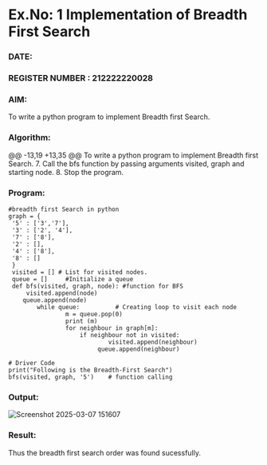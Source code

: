 # Ex.No: 1  Implementation of Breadth First Search 
### DATE:                                                                            

### REGISTER NUMBER : 212222220028
### AIM: 
To write a python program to implement Breadth first Search. 
### Algorithm:
@@ -13,19 +13,35 @@ To write a python program to implement Breadth first Search.
7.   Call the bfs function by passing arguments visited, graph and starting node.
8.   Stop the program.
### Program:
```
#breadth first Search in python 
graph = {
 '5' : ['3','7'],
 '3' : ['2', '4'],
 '7' : ['8'],
 '2' : [],
 '4' : ['8'],
 '8' : []
 }
 visited = [] # List for visited nodes.
 queue = []     #Initialize a queue
 def bfs(visited, graph, node): #function for BFS
 	 visited.append(node)
  	queue.append(node)
  		while queue:          # Creating loop to visit each node
    			m = queue.pop(0) 
    			print (m) 
    			for neighbour in graph[m]:
      				if neighbour not in visited:
        					visited.append(neighbour)
       					 queue.append(neighbour)

# Driver Code
print("Following is the Breadth-First Search")
bfs(visited, graph, '5')    # function calling
```
### Output:

![Screenshot 2025-03-07 151607](https://github.com/user-attachments/assets/1514c0ed-b271-4ef1-9025-7b2c2d71294d)


### Result:
Thus the breadth first search order was found sucessfully.
